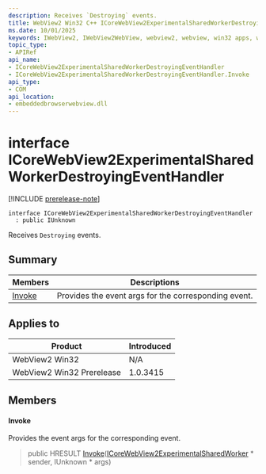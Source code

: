 ```yaml
---
description: Receives `Destroying` events.
title: WebView2 Win32 C++ ICoreWebView2ExperimentalSharedWorkerDestroyingEventHandler
ms.date: 10/01/2025
keywords: IWebView2, IWebView2WebView, webview2, webview, win32 apps, win32, edge, ICoreWebView2, ICoreWebView2Controller, browser control, edge html, ICoreWebView2ExperimentalSharedWorkerDestroyingEventHandler
topic_type: 
- APIRef
api_name:
- ICoreWebView2ExperimentalSharedWorkerDestroyingEventHandler
- ICoreWebView2ExperimentalSharedWorkerDestroyingEventHandler.Invoke
api_type:
- COM
api_location:
- embeddedbrowserwebview.dll
---
```


# interface ICoreWebView2ExperimentalSharedWorkerDestroyingEventHandler

[!INCLUDE [prerelease-note](../includes/prerelease-note.md)]

```
interface ICoreWebView2ExperimentalSharedWorkerDestroyingEventHandler
  : public IUnknown
```

Receives `Destroying` events.

## Summary

 Members                        | Descriptions
--------------------------------|---------------------------------------------
[Invoke](#invoke) | Provides the event args for the corresponding event.

## Applies to

Product                         | Introduced
--------------------------------|---------------------------------------------
WebView2 Win32            |    N/A
WebView2 Win32 Prerelease |    1.0.3415

## Members

#### Invoke

Provides the event args for the corresponding event.

> public HRESULT [Invoke](#invoke)([ICoreWebView2ExperimentalSharedWorker](icorewebview2experimentalsharedworker.md#icorewebview2experimentalsharedworker) * sender, IUnknown * args)

